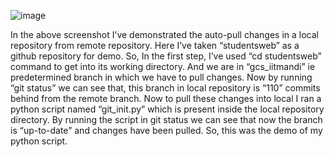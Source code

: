 ![image](https://user-images.githubusercontent.com/79650473/137677849-cd145970-1c9c-49cc-8772-7849a41d3404.png)


In the above screenshot I’ve demonstrated the auto-pull changes in a local repository from remote repository.
Here I’ve taken “studentsweb” as a github repository for demo.
So, In the first step, I’ve used “cd studentsweb” command to get into its working directory.
And we are in “gcs_iitmandi” ie predetermined branch in which we have to pull changes.
Now by running “git status” we can see that, this branch in local repository is “110” commits behind from the remote branch.
Now to pull these changes into local I ran a python script named “git_init.py” which is present inside the local repository directory.
By running the script in git status we can see that now the branch is “up-to-date” and changes have been pulled.
So, this was the demo of my python script.
